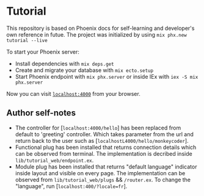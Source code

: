 # Tutorial

This repository is based on Phoenix docs for self-learning and developer's own reference in futue. The project was initialized by using `mix phx.new tutorial --live`

To start your Phoenix server:

  * Install dependencies with `mix deps.get`
  * Create and migrate your database with `mix ecto.setup`
  * Start Phoenix endpoint with `mix phx.server` or inside IEx with `iex -S mix phx.server`

Now you can visit [`localhost:4000`](http://localhost:4000) from your browser.


## Author self-notes

  * The controller for [`localhost:4000/hello`] has been replaced from default to 'greeting' controller. Which takes parameter from the url and return back to the user such as [`localhostL4000/hello/monkeycoder`].
  * Functional plug has been installed that returns connection details which can be observed from terminal. The implementation is decribed inside `lib/tutorial_web/endpoint.ex`.
  * Module plug has been installed that returns "default language" indicator inside layout and visible on every page. The implementation can be observed from `lib/tutorial_web/plugs` && `/router.ex`. To change the "language", run [`localhost:400/?locale=fr`].

